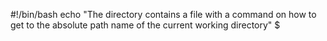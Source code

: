 #!/bin/bash
echo "The directory contains a file with a command on how to get to the absolute path name of the current working directory"
$
